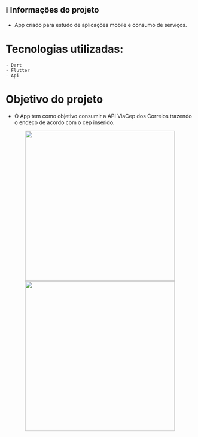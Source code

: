 ## ℹ️ Informações do projeto
- App criado para estudo de aplicações mobile e consumo de serviços. 
# Tecnologias utilizadas:

    - Dart
    - Flutter
    - Api 

# Objetivo do projeto
  - O App tem como objetivo consumir a API ViaCep dos Correios trazendo o endeço de acordo com o cep inserido.

  <div align="center">
    <img src="image1" width="400px"</img> 
</div>
<div align="center">
    <img src="image2" width="400px"</img> 
</div>